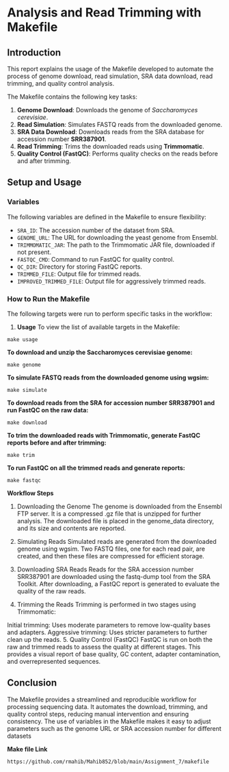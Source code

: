 # Analysis and Read Trimming with Makefile

## Introduction
This report explains the usage of the Makefile developed to automate the process of genome download, read simulation, SRA data download, read trimming, and quality control analysis.


The Makefile contains the following key tasks:
1. **Genome Download**: Downloads the genome of *Saccharomyces cerevisiae*.
2. **Read Simulation**: Simulates FASTQ reads from the downloaded genome.
3. **SRA Data Download**: Downloads reads from the SRA database for accession number **SRR387901**.
4. **Read Trimming**: Trims the downloaded reads using **Trimmomatic**.
5. **Quality Control (FastQC)**: Performs quality checks on the reads before and after trimming.

## Setup and Usage
### Variables
The following variables are defined in the Makefile to ensure flexibility:
- `SRA_ID`: The accession number of the dataset from SRA.
- `GENOME_URL`: The URL for downloading the yeast genome from Ensembl.
- `TRIMMOMATIC_JAR`: The path to the Trimmomatic JAR file, downloaded if not present.
- `FASTQC_CMD`: Command to run FastQC for quality control.
- `QC_DIR`: Directory for storing FastQC reports.
- `TRIMMED_FILE`: Output file for trimmed reads.
- `IMPROVED_TRIMMED_FILE`: Output file for aggressively trimmed reads.

### How to Run the Makefile
The following targets were run to perform specific tasks in the workflow:

1. **Usage**
   To view the list of available targets in the Makefile:
````
make usage
````

**To download and unzip the Saccharomyces cerevisiae genome:**

````
make genome
````
**To simulate FASTQ reads from the downloaded genome using wgsim:**

````
make simulate
````

**To download reads from the SRA for accession number SRR387901 and run FastQC on the raw data:**

````
make download
````

**To trim the downloaded reads with Trimmomatic, generate FastQC reports before and after trimming:**

````
make trim
````
**To run FastQC on all the trimmed reads and generate reports:**

````
make fastqc
````
**Workflow Steps**
1. Downloading the Genome
The genome is downloaded from the Ensembl FTP server. It is a compressed .gz file that is unzipped for further analysis. The downloaded file is placed in the genome_data directory, and its size and contents are reported.

2. Simulating Reads
Simulated reads are generated from the downloaded genome using wgsim. Two FASTQ files, one for each read pair, are created, and then these files are compressed for efficient storage.

3. Downloading SRA Reads
Reads for the SRA accession number SRR387901 are downloaded using the fastq-dump tool from the SRA Toolkit. After downloading, a FastQC report is generated to evaluate the quality of the raw reads.

4. Trimming the Reads
Trimming is performed in two stages using Trimmomatic:

Initial trimming: Uses moderate parameters to remove low-quality bases and adapters.
Aggressive trimming: Uses stricter parameters to further clean up the reads.
5. Quality Control (FastQC)
FastQC is run on both the raw and trimmed reads to assess the quality at different stages. This provides a visual report of base quality, GC content, adapter contamination, and overrepresented sequences.

## Conclusion
The Makefile provides a streamlined and reproducible workflow for processing sequencing data. It automates the download, trimming, and quality control steps, reducing manual intervention and ensuring consistency. The use of variables in the Makefile makes it easy to adjust parameters such as the genome URL or SRA accession number for different datasets

**Make file Link**

````
https://github.com/rmahib/Mahib852/blob/main/Assignment_7/makefile
````